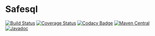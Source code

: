 Safesql
=======
[![Build Status](https://travis-ci.org/dhatim/safesql.png?branch=master)](https://travis-ci.org/dhatim/safesql)
[![Coverage Status](https://coveralls.io/repos/github/dhatim/safesql/badge.svg?branch=master)](https://coveralls.io/github/dhatim/safesql?branch=master)
[![Codacy Badge](https://api.codacy.com/project/badge/grade/c0fff4ddde5a4f95b9d6a713dd3cb43f)](https://www.codacy.com/app/mathieu-ligocki/safesql)
[![Maven Central](https://maven-badges.herokuapp.com/maven-central/org.dhatim/safesql/badge.svg)](https://maven-badges.herokuapp.com/maven-central/org.dhatim/safesql)
[![Javadoc](https://javadoc-emblem.rhcloud.com/doc/org.dhatim/safesql/badge.svg)](http://www.javadoc.io/doc/org.dhatim/safesql)
